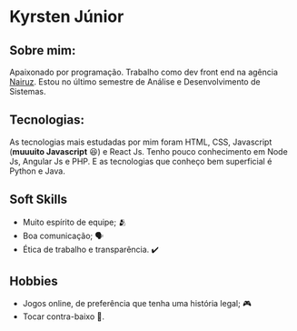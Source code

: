 # Kyrsten Júnior

## Sobre mim:
Apaixonado por programação. Trabalho como dev front end na agência <a href="https://nairuz.com.br">Nairuz</a>. Estou no último semestre de Análise e Desenvolvimento de Sistemas.

## Tecnologias:
As tecnologias mais estudadas por mim foram HTML, CSS, Javascript (**muuuito Javascript** 😆) e React Js. Tenho pouco conhecimento em Node Js, Angular Js e PHP. E as tecnologias que conheço bem superficial é Python e Java.

## Soft Skills
<ul>
  <li>Muito espírito de equipe; 🫂</li>
  <li>Boa comunicação; 🗣️</li>
  <li>Ética de trabalho e transparência. ✔️</li>
</ul>

## Hobbies
<ul>
  <li>Jogos online, de preferência que tenha uma história legal; 🎮</li>
  <li>Tocar contra-baixo 🎸.</li>
</ul>